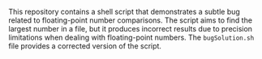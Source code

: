 This repository contains a shell script that demonstrates a subtle bug related to floating-point number comparisons. The script aims to find the largest number in a file, but it produces incorrect results due to precision limitations when dealing with floating-point numbers.  The `bugSolution.sh` file provides a corrected version of the script.